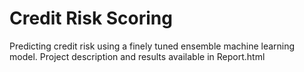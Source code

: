 # Credit Risk Scoring

Predicting credit risk using a finely tuned ensemble machine learning model.
Project description and results available in Report.html
